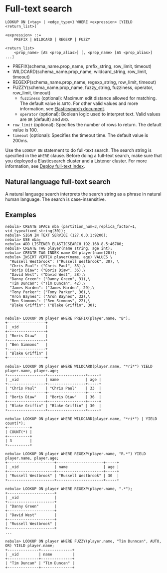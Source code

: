 # Full-text search

```ngql
LOOKUP ON {<tag> | <edge_type>} WHERE <expression> [YIELD <return_list>]

<expression> ::=
    PREFIX | WILDCARD | REGEXP | FUZZY

<return_list>
    <prop_name> [AS <prop_alias>] [, <prop_name> [AS <prop_alias>] ...]
```

- PREFIX(schema_name.prop_name, prefix_string, row_limit, timeout)
- WILDCARD(schema_name.prop_name, wildcard_string, row_limit, timeout)
- REGEXP(schema_name.prop_name, regexp_string, row_limit, timeout)
- FUZZY(schema_name.prop_name, fuzzy_string, fuzziness, operator, row_limit, timeout)
  - `fuzziness` (optional): Maximum edit distance allowed for matching. The default value is `AUTO`. For other valid values and more information, see [Elasticsearch document](https://www.elastic.co/guide/en/elasticsearch/reference/6.8/common-options.html#fuzziness).
  - `operator` (optional): Boolean logic used to interpret text. Valid values are `OR` (default) and `AND`.
- `row_limit` (optional): Specifies the number of rows to return. The default value is 100.
- `timeout` (optional): Specifies the timeout time. The default value is 200ms.

Use the `LOOKUP ON` statement to do full-text search. The search string is specified in the `WHERE` clause. Before doing a full-text search, make sure that you deployed a Elasticsearch cluster and a Listener cluster. For more information, see [Deploy full-text index](../../4.deployment-and-installation/6.deploy-text-based-index/2.deploy.md).

## Natural language full-text search

A natural language search interprets the search string as a phrase in natural human language. The search is case-insensitive.

## Examples

```ngql
nebula> CREATE SPACE nba (partition_num=3,replica_factor=1, vid_type=fixed_string(30));
nebula> SIGN IN TEXT SERVICE (127.0.0.1:9200);
nebula> USE nba;
nebula> ADD LISTENER ELASTICSEARCH 192.168.8.5:46780;
nebula> CREATE TAG player(name string, age int);
nebula> CREATE TAG INDEX name ON player(name(20));
nebula> INSERT VERTEX player(name, age) VALUES \
  "Russell Westbrook": ("Russell Westbrook", 30), \
  "Chris Paul": ("Chris Paul", 33),\
  "Boris Diaw": ("Boris Diaw", 36),\
  "David West": ("David West", 38),\
  "Danny Green": ("Danny Green", 31),\
  "Tim Duncan": ("Tim Duncan", 42),\
  "James Harden": ("James Harden", 29),\
  "Tony Parker": ("Tony Parker", 36),\
  "Aron Baynes": ("Aron Baynes", 32),\
  "Ben Simmons": ("Ben Simmons", 22),\
  "Blake Griffin": ("Blake Griffin", 30);


nebula> LOOKUP ON player WHERE PREFIX(player.name, "B");
+-----------------+
| _vid            |
+-----------------+
| "Boris Diaw"    |
+-----------------+
| "Ben Simmons"   |
+-----------------+
| "Blake Griffin" |
+-----------------+

nebula> LOOKUP ON player WHERE WILDCARD(player.name, "*ri*") YIELD player.name, player.age;
+-----------------+-----------------+-----+
| _vid            | name            | age |
+-----------------+-----------------+-----+
| "Chris Paul"    | "Chris Paul"    | 33  |
+-----------------+-----------------+-----+
| "Boris Diaw"    | "Boris Diaw"    | 36  |
+-----------------+-----------------+-----+
| "Blake Griffin" | "Blake Griffin" | 30  |
+-----------------+-----------------+-----+

nebula> LOOKUP ON player WHERE WILDCARD(player.name, "*ri*") | YIELD count(*);
+----------+
| COUNT(*) |
+----------+
| 3        |
+----------+

nebula> LOOKUP ON player WHERE REGEXP(player.name, "R.*") YIELD player.name, player.age;
+---------------------+---------------------+-----+
| _vid                | name                | age |
+---------------------+---------------------+-----+
| "Russell Westbrook" | "Russell Westbrook" | 30  |
+---------------------+---------------------+-----+

nebula> LOOKUP ON player WHERE REGEXP(player.name, ".*");
+---------------------+
| _vid                |
+---------------------+
| "Danny Green"       |
+---------------------+
| "David West"        |
+---------------------+
| "Russell Westbrook" |
+---------------------+
...

nebula> LOOKUP ON player WHERE FUZZY(player.name, "Tim Dunncan", AUTO, OR) YIELD player.name;
+--------------+--------------+
| _vid         | name         |
+--------------+--------------+
| "Tim Duncan" | "Tim Duncan" |
+--------------+--------------+
```
